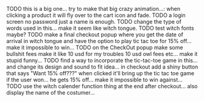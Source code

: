 TODO this is a big one... try to make that big crazy animation...: when clicking a product it will fly over to the cart icon and fade.
TODO a login screen no password just a name is enough.
TODO change the type of words used in this... make it seem like witch tongue.
TODO test witch fonts maybe?
TODO make a final checkout popup where you get the date of arrival in witch tongue and have the option to play tic tac toe for 15% off... make it impossible to win...
TODO on the CheckOut popup make some bullshit fees make it like 10 usd for my troubles 10 usd owl fees etc... make it stupid funny...
TODO find a way to incorporate the tic-tac-toe game in this... and change its design and sound to fit idea... in checkout add a shiny button that says "Want 15% off???" when clicked it'll bring up the tic tac toe game if the user won... he gets 15% off... make it impossible to win against...
TODO use the witch calender function thing at the end after checkout... also display the name of the costumer...